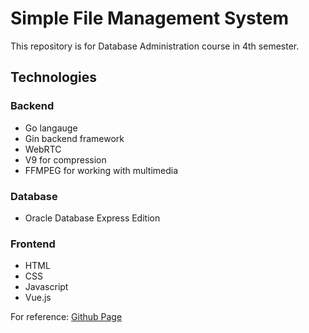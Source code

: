 # Simple File Management System

This repository is for Database Administration course in 4th semester. 

## Technologies

### Backend

* Go langauge
* Gin backend framework
* WebRTC
* V9 for compression
* FFMPEG for working with multimedia
  
### Database

* Oracle Database Express Edition
  
### Frontend

* HTML
* CSS
* Javascript
* Vue.js

For reference: [Github Page](https://github.com/ZubairARooghwall/GoVueracleAlchemy)